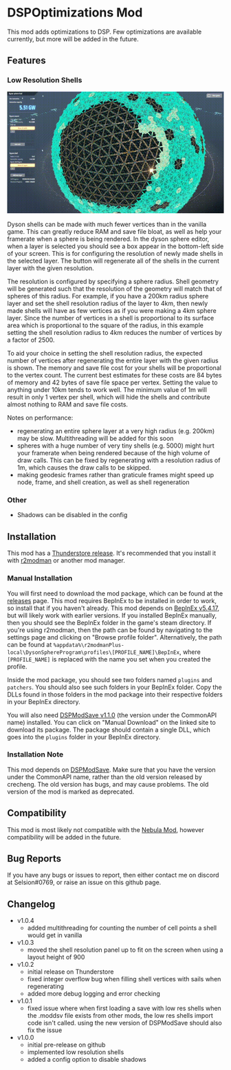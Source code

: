 ﻿# DSPOptimizations Mod
This mod adds optimizations to DSP. Few optimizations are available currently, but more will be added in the future.

## Features
### Low Resolution Shells
![low_res_shells_1.gif](https://github.com/Selsion/DSPMods/blob/main/demos/low_res_shells_1.gif?raw=true)

Dyson shells can be made with much fewer vertices than in the vanilla game. This can greatly reduce RAM and save file bloat, as well as help your framerate when a sphere is being rendered. In the dyson sphere editor, when a layer is selected you should see a box appear in the bottom-left side of your screen. This is for configuring the resolution of newly made shells in the selected layer. The button will regenerate all of the shells in the current layer with the given resolution.

The resolution is configured by specifying a sphere radius. Shell geometry will be generated such that the resolution of the geometry will match that of spheres of this radius. For example, if you have a 200km radius sphere layer and set the shell resolution radius of the layer to 4km, then newly made shells will have as few vertices as if you were making a 4km sphere layer. Since the number of vertices in a shell is proportional to its surface area which is proportional to the square of the radius, in this example setting the shell resolution radius to 4km reduces the number of vertices by a factor of 2500.

To aid your choice in setting the shell resolution radius, the expected number of vertices after regenerating the entire layer with the given radius is shown. The memory and save file cost for your shells will be proportional to the vertex count. The current best estimates for these costs are 84 bytes of memory and 42 bytes of save file space per vertex. Setting the value to anything under 10km tends to work well. The minimum value of 1m will result in only 1 vertex per shell, which will hide the shells and contribute almost nothing to RAM and save file costs.

Notes on performance:
- regenerating an entire sphere layer at a very high radius (e.g. 200km) may be slow. Multithreading will be added for this soon
- spheres with a huge number of very tiny shells (e.g. 5000) might hurt your framerate when being rendered because of the high volume of draw calls. This can be fixed by regenerating with a resolution radius of 1m, which causes the draw calls to be skipped.
- making geodesic frames rather than graticule frames might speed up node, frame, and shell creation, as well as shell regeneration

### Other
- Shadows can be disabled in the config

## Installation
This mod has a [Thunderstore release](https://dsp.thunderstore.io/package/Selsion/DSPOptimizations/). It's recommended that you install it with [r2modman](https://dsp.thunderstore.io/package/ebkr/r2modman/) or another mod manager.

### Manual Installation
You will first need to download the mod package, which can be found at the [releases](https://github.com/Selsion/DSPMods/releases) page. This mod requires BepInEx to be installed in order to work, so install that if you haven't already. This mod depends on [BepInEx v5.4.17](https://dsp.thunderstore.io/package/xiaoye97/BepInEx/), but will likely work with earlier versions. If you installed BepInEx manually, then you should see the BepInEx folder in the game's steam directory. If you're using r2modman, then the path can be found by navigating to the settings page and clicking on "Browse profile folder". Alternatively, the path can be found at `%appdata%\r2modmanPlus-local\DysonSphereProgram\profiles\[PROFILE_NAME]\BepInEx`, where `[PROFILE_NAME]` is replaced with the name you set when you created the profile.

Inside the mod package, you should see two folders named `plugins` and `patchers`. You should also see such folders in your BepInEx folder. Copy the DLLs found in those folders in the mod package into their respective folders in your BepInEx directory.

You will also need [DSPModSave v1.1.0](https://dsp.thunderstore.io/package/CommonAPI/DSPModSave/) (the version under the CommonAPI name) installed. You can click on "Manual Download" on the linked site to download its package. The package should contain a single DLL, which goes into the `plugins` folder in your BepInEx directory.

### Installation Note
This mod depends on [DSPModSave](https://dsp.thunderstore.io/package/CommonAPI/DSPModSave/). Make sure that you have the version under the CommonAPI name, rather than the old version released by crecheng. The old version has bugs, and may cause problems. The old version of the mod is marked as deprecated.

## Compatibility
This mod is most likely not compatible with the [Nebula Mod](https://dsp.thunderstore.io/package/nebula/NebulaMultiplayerModApi/), however compatibility will be added in the future.

## Bug Reports
If you have any bugs or issues to report, then either contact me on discord at Selsion#0769, or raise an issue on this github page.

## Changelog
- v1.0.4
	- added multithreading for counting the number of cell points a shell would get in vanilla
- v1.0.3
	- moved the shell resolution panel up to fit on the screen when using a layout height of 900
- v1.0.2
    - initial release on Thunderstore
    - fixed integer overflow bug when filling shell vertices with sails when regenerating
	- added more debug logging and error checking
- v1.0.1
	- fixed issue where when first loading a save with low res shells when the .moddsv file exists from other mods, the low res shells import code isn't called. using the new version of DSPModSave should also fix the issue
- v1.0.0
	- initial pre-release on github
	- implemented low resolution shells
	- added a config option to disable shadows
